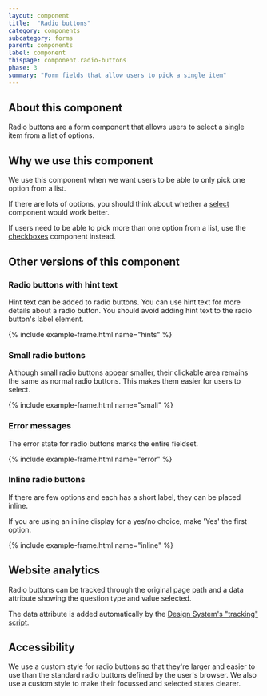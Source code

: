 ```yaml
---
layout: component
title:  "Radio buttons"
category: components
subcategory: forms
parent: components
label: component
thispage: component.radio-buttons
phase: 3
summary: "Form fields that allow users to pick a single item"
---
```


## About this component

Radio buttons are a form component that allows users to select a single item from a list of options.

## Why we use this component

We use this component when we want users to be able to only pick one option from a list.

If there are lots of options, you should think about whether a [select](/components/select/) component would work better.

If users need to be able to pick more than one option from a list, use the [checkboxes](/components/checkboxes/) component instead.

## Other versions of this component

### Radio buttons with hint text

Hint text can be added to radio buttons. You can use hint text for more details about a radio button. You should avoid adding hint text to the radio button's label element.

{% include example-frame.html name="hints" %}

### Small radio buttons

Although small radio buttons appear smaller, their clickable area remains the same as normal radio buttons. This makes them easier for users to select.

{% include example-frame.html name="small" %}

### Error messages

The error state for radio buttons marks the entire fieldset.

{% include example-frame.html name="error" %}

### Inline radio buttons

If there are few options and each has a short label, they can be placed inline.

If you are using an inline display for a yes/no choice, make 'Yes' the first option.

{% include example-frame.html name="inline" %}


## Website analytics

Radio buttons can be tracked through the original page path and a data attribute showing the question type and value selected.

The data attribute is added automatically by the [Design System's "tracking" script](/get-started/tracking/#radio-buttons).

## Accessibility

We use a custom style for radio buttons so that they're larger and easier to use than the standard radio buttons defined by the user's browser. We also use a custom style to make their focussed and selected states clearer.
